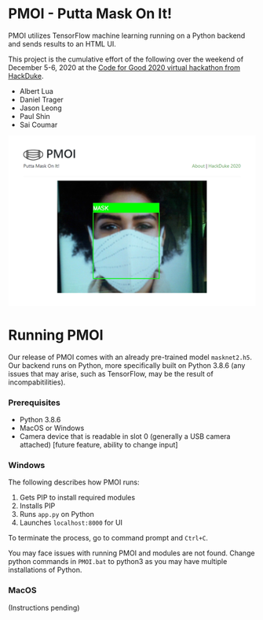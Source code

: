 # PMOI - Putta Mask On It!

PMOI utilizes TensorFlow machine learning running on a Python backend and sends results to an HTML UI.

This project is the cumulative effort of the following over the weekend of December 5-6, 2020 at the [Code for Good 2020 virtual hackathon from HackDuke](https://hackduke.org/).
* Albert Lua
* Daniel Trager
* Jason Leong
* Paul Shin
* Sai Coumar

![Sample UI screenshot](https://github.com/saiccoumar/PMOI/blob/main/sample.png?raw=true)

# Running PMOI
Our release of PMOI comes with an already pre-trained model `masknet2.h5`. Our backend runs on Python, more specifically built on Python 3.8.6 (any issues that may arise, such as TensorFlow, may be the result of incompabitilities).

### Prerequisites
* Python 3.8.6
* MacOS or Windows
* Camera device that is readable in slot 0 (generally a USB camera attached) [future feature, ability to change input]

### Windows
The following describes how PMOI runs:
1. Gets PIP to install required modules
2. Installs PIP
3. Runs `app.py` on Python
4. Launches `localhost:8000` for UI

To terminate the process, go to command prompt and `Ctrl+C`.

You may face issues with running PMOI and modules are not found. Change python commands in `PMOI.bat` to python3 as you may have multiple installations of Python.

### MacOS
(Instructions pending)
